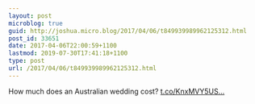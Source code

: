 ```yaml
---
layout: post
microblog: true
guid: http://joshua.micro.blog/2017/04/06/t849939989962125312.html
post_id: 33651
date: 2017-04-06T22:00:59+1100
lastmod: 2019-07-30T17:41:18+1100
type: post
url: /2017/04/06/t849939989962125312.html
---
```

How much does an Australian wedding cost? [t.co/KnxMVY5US...](https://t.co/KnxMVY5USX)

